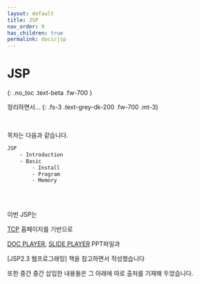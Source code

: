 ```yaml
---
layout: default
title: JSP
nav_order: 9
has_children: true
permalink: docs/jsp
---
```


# JSP
{: .no_toc .text-beta .fw-700 }

정리하면서...
{: .fs-3 .text-grey-dk-200 .fw-700 .mt-3}

<br>

목차는 다음과 같습니다.

```html
JSP 
    - Introduction
    - Basic        
        - Install
        - Program
        - Memory
    
```

<br>

이번 JSP는

[TCP](http://tcpschool.com/java/java_datatype_typeConversion) 홈페이지를 기반으로

[DOC PLAYER](https://docsplayer.org/104244489-Chapter-01-html.html), [SLIDE PLAYER](https://slidesplayer.org/slide/15030587/) PPT파일과

[JSP2.3 웹프로그래밍] 책을 참고하면서 작성했습니다

또한 중간 중간 삽입한 내용들은 그 아래에 따로 출처를 기재해 두었습니다.
